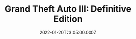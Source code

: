 ---
title: "Grand Theft Auto III: Definitive Edition"
year: 2021
date: 2022-01-20T23:05:00.000Z
permalink: /almanac/games/2022-01-01-gta3-definitive-edition/index.html
platform: PS5
customImage: custom/1004
giantbombid: 84081
giantbomburl: https://www.giantbomb.com/grand-theft-auto-the-trilogy-the-definitive-editio/3030-84081/
---
